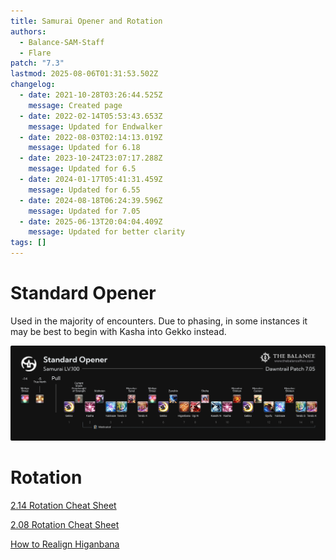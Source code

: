 ```yaml
---
title: Samurai Opener and Rotation
authors:
  - Balance-SAM-Staff
  - Flare
patch: "7.3"
lastmod: 2025-08-06T01:31:53.502Z
changelog:
  - date: 2021-10-28T03:26:44.525Z
    message: Created page
  - date: 2022-02-14T05:53:43.653Z
    message: Updated for Endwalker
  - date: 2022-08-03T02:14:13.019Z
    message: Updated for 6.18
  - date: 2023-10-24T23:07:17.288Z
    message: Updated for 6.5
  - date: 2024-01-17T05:41:31.459Z
    message: Updated for 6.55
  - date: 2024-08-18T06:24:39.596Z
    message: Updated for 7.05
  - date: 2025-06-13T20:04:04.409Z
    message: Updated for better clarity
tags: []
---
```

# Standard Opener

Used in the majority of encounters. Due to phasing, in some instances it may be best to begin with Kasha into Gekko instead.

![](/img/jobs/sam/samurai-opener.jpeg "Samurai Standard Opener")

# Rotation

[2.14 Rotation Cheat Sheet](https://imgur.com/cYL1orX)

[2.08 Rotation Cheat Sheet](https://imgur.com/q8H12cx)

[How to Realign Higanbana](https://imgur.com/zvLzrAm)
